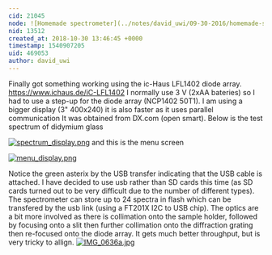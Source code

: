 ```yaml
---
cid: 21045
node: ![Homemade spectrometer](../notes/david_uwi/09-30-2016/homemade-spectrometer)
nid: 13512
created_at: 2018-10-30 13:46:45 +0000
timestamp: 1540907205
uid: 469053
author: david_uwi
---
```


Finally got something working using the ic-Haus LFL1402 diode array.
https://www.ichaus.de/iC-LFL1402
I normally use 3 V (2xAA bateries) so I had to use a step-up for the diode array (NCP1402 50T1).
I am using a bigger display (3" 400x240) it is also faster as it uses parallel communication  It was obtained from DX.com (open smart).
Below is the test spectrum of didymium glass

[![spectrum_display.png](/i/27370)](/i/27370)
and this is the menu screen

[![menu_display.png](/i/27372)](/i/27372)

Notice the green asterix by the USB transfer indicating that the USB cable is attached. I have decided to use usb rather than SD cards this time (as SD cards turned out to be very difficult due to the number of different types). The spectrometer can store up to 24 spectra in flash which can be transfered by the usb link (using a FT201X I2C to USB chip).
The optics are a bit more involved as there is collimation onto the sample holder, followed by focusing onto a slit then further collimation onto the diffraction grating then re-focused onto the diode array. It gets much better throughput, but is very tricky to allign.
[![IMG_0636a.jpg](/i/27373)](/i/27373)







